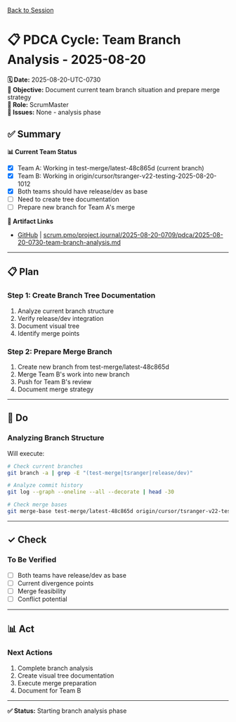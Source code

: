 [Back to Session](../)

# 📋 **PDCA Cycle: Team Branch Analysis - 2025-08-20**

**🗓️ Date:** 2025-08-20-UTC-0730  
**🎯 Objective:** Document current team branch situation and prepare merge strategy  
**👤 Role:** ScrumMaster  
**🚨 Issues:** None - analysis phase

## **✅ Summary**

**📊 Current Team Status**
- [x] Team A: Working in test-merge/latest-48c865d (current branch)
- [x] Team B: Working in origin/cursor/tsranger-v22-testing-2025-08-20-1012
- [x] Both teams should have release/dev as base
- [ ] Need to create tree documentation
- [ ] Prepare new branch for Team A's merge

**🔗 Artifact Links**
- [GitHub](https://github.com/Cerulean-Circle-GmbH/Web4Articles/blob/test-merge/latest-48c865d/scrum.pmo/project.journal/2025-08-20-0709/pdca/2025-08-20-0730-team-branch-analysis.md) | [scrum.pmo/project.journal/2025-08-20-0709/pdca/2025-08-20-0730-team-branch-analysis.md](2025-08-20-0730-team-branch-analysis.md)

---

## **📋 Plan**

### **Step 1: Create Branch Tree Documentation**
1. Analyze current branch structure
2. Verify release/dev integration
3. Document visual tree
4. Identify merge points

### **Step 2: Prepare Merge Branch**
1. Create new branch from test-merge/latest-48c865d
2. Merge Team B's work into new branch
3. Push for Team B's review
4. Document merge strategy

---

## **🔨 Do**

### **Analyzing Branch Structure**

Will execute:
```bash
# Check current branches
git branch -a | grep -E "(test-merge|tsranger|release/dev)"

# Analyze commit history
git log --graph --oneline --all --decorate | head -30

# Check merge bases
git merge-base test-merge/latest-48c865d origin/cursor/tsranger-v22-testing-2025-08-20-1012
```

---

## **✓ Check**

### **To Be Verified**
- [ ] Both teams have release/dev as base
- [ ] Current divergence points
- [ ] Merge feasibility
- [ ] Conflict potential

---

## **📊 Act**

### **Next Actions**
1. Complete branch analysis
2. Create visual tree documentation
3. Execute merge preparation
4. Document for Team B

---

**✅ Status:** Starting branch analysis phase